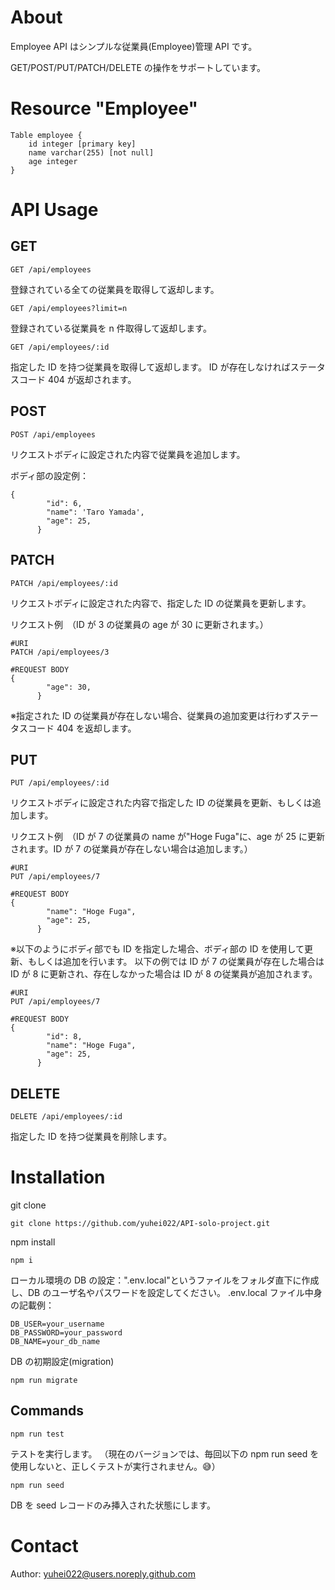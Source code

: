 # About

Employee API はシンプルな従業員(Employee)管理 API です。

GET/POST/PUT/PATCH/DELETE の操作をサポートしています。

# Resource "Employee"

```
Table employee {
    id integer [primary key]
    name varchar(255) [not null]
    age integer
}
```

# API Usage

## GET

```
GET /api/employees
```

登録されている全ての従業員を取得して返却します。

```
GET /api/employees?limit=n
```

登録されている従業員を n 件取得して返却します。

```
GET /api/employees/:id
```

指定した ID を持つ従業員を取得して返却します。
ID が存在しなければステータスコード 404 が返却されます。

## POST

```
POST /api/employees
```

リクエストボディに設定された内容で従業員を追加します。

ボディ部の設定例：

```
{
        "id": 6,
        "name": 'Taro Yamada',
        "age": 25,
      }
```

## PATCH

```
PATCH /api/employees/:id
```

リクエストボディに設定された内容で、指定した ID の従業員を更新します。

リクエスト例　（ID が 3 の従業員の age が 30 に更新されます。）

```
#URI
PATCH /api/employees/3

#REQUEST BODY
{
        "age": 30,
      }
```

※指定された ID の従業員が存在しない場合、従業員の追加変更は行わずステータスコード 404 を返却します。

## PUT

```
PUT /api/employees/:id
```

リクエストボディに設定された内容で指定した ID の従業員を更新、もしくは追加します。

リクエスト例　（ID が 7 の従業員の name が"Hoge Fuga"に、age が 25 に更新されます。ID が 7 の従業員が存在しない場合は追加します。）

```
#URI
PUT /api/employees/7

#REQUEST BODY
{
        "name": "Hoge Fuga",
        "age": 25,
      }
```

※以下のようにボディ部でも ID を指定した場合、ボディ部の ID を使用して更新、もしくは追加を行います。
以下の例では ID が 7 の従業員が存在した場合は ID が 8 に更新され、存在しなかった場合は ID が 8 の従業員が追加されます。

```
#URI
PUT /api/employees/7

#REQUEST BODY
{
        "id": 8,
        "name": "Hoge Fuga",
        "age": 25,
      }
```

## DELETE

```
DELETE /api/employees/:id
```

指定した ID を持つ従業員を削除します。

# Installation

git clone

```
git clone https://github.com/yuhei022/API-solo-project.git
```

npm install

```
npm i
```

ローカル環境の DB の設定：".env.local"というファイルをフォルダ直下に作成し、DB のユーザ名やパスワードを設定してください。
.env.local ファイル中身の記載例：

```
DB_USER=your_username
DB_PASSWORD=your_password
DB_NAME=your_db_name
```

DB の初期設定(migration)

```
npm run migrate
```

## Commands

```
npm run test
```

テストを実行します。
（現在のバージョンでは、毎回以下の npm run seed を使用しないと、正しくテストが実行されません。:sweat_smile:）

```
npm run seed
```

DB を seed レコードのみ挿入された状態にします。

# Contact

Author: yuhei022@users.noreply.github.com
